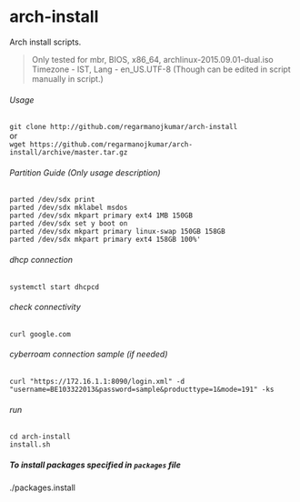 # arch-install
Arch install scripts.

> Only tested for mbr, BIOS, x86_64, archlinux-2015.09.01-dual.iso  
> Timezone - IST, Lang - en_US.UTF-8 (Though can be edited in script manually in script.)

###### Usage
```git clone http://github.com/regarmanojkumar/arch-install```  
or  
```wget https://github.com/regarmanojkumar/arch-install/archive/master.tar.gz```

###### Partition Guide (Only usage description)
```parted /dev/sdx print```  
```parted /dev/sdx mklabel msdos```  
```parted /dev/sdx mkpart primary ext4 1MB 150GB```  
```parted /dev/sdx set y boot on```  
```parted /dev/sdx mkpart primary linux-swap 150GB 158GB```  
```parted /dev/sdx mkpart primary ext4 158GB 100%'```  

###### dhcp connection
```systemctl start dhcpcd```

###### check connectivity
```curl google.com```

###### cyberroam connection sample (if needed)
```curl "https://172.16.1.1:8090/login.xml" -d "username=BE103322013&password=sample&producttype=1&mode=191" -ks```

###### run
```cd arch-install```  
```install.sh```

##### To install packages specified in ```packages``` file  
./packages.install